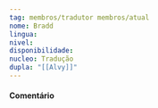 ```yaml
---
tag: membros/tradutor membros/atual
nome: Bradd
lingua: 
nivel: 
disponibilidade:
nucleo: Tradução
dupla: "[[Alvy]]"
---
```


#### Comentário
